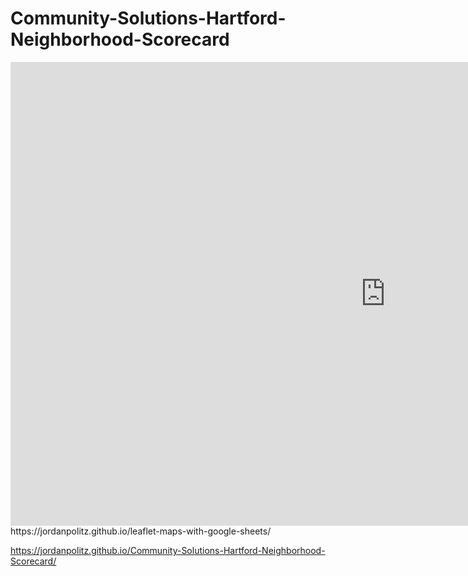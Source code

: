 # Community-Solutions-Hartford-Neighborhood-Scorecard

<iframe width="1200" height="742" seamless frameborder="0" scrolling="no" src="https://jordanpolitz.github.io/leaflet-maps-with-google-sheets"></iframe>
https://jordanpolitz.github.io/leaflet-maps-with-google-sheets/

https://jordanpolitz.github.io/Community-Solutions-Hartford-Neighborhood-Scorecard/
